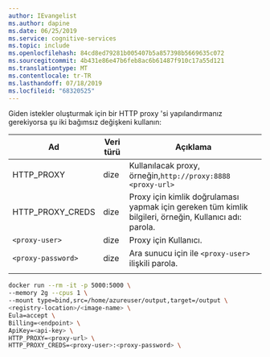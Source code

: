 ```yaml
---
author: IEvangelist
ms.author: dapine
ms.date: 06/25/2019
ms.service: cognitive-services
ms.topic: include
ms.openlocfilehash: 84cd8ed79281b005407b5a857398b5669635c072
ms.sourcegitcommit: 4b431e86e47b6feb8ac6b61487f910c17a55d121
ms.translationtype: MT
ms.contentlocale: tr-TR
ms.lasthandoff: 07/18/2019
ms.locfileid: "68320525"
---
```

Giden istekler oluşturmak için bir HTTP proxy 'si yapılandırmanız gerekiyorsa şu iki bağımsız değişkeni kullanın:

| Ad | Veri türü | Açıklama |
|--|--|--|
|HTTP_PROXY|dize|Kullanılacak proxy, örneğin,`http://proxy:8888`<br>`<proxy-url>`|
|HTTP_PROXY_CREDS|dize|Proxy için kimlik doğrulaması yapmak için gereken tüm kimlik bilgileri, örneğin, Kullanıcı adı: parola.|
|`<proxy-user>`|dize|Proxy için Kullanıcı.|
|`<proxy-password>`|dize|Ara sunucu için ile `<proxy-user>` ilişkili parola.|
||||


```bash
docker run --rm -it -p 5000:5000 \
--memory 2g --cpus 1 \
--mount type=bind,src=/home/azureuser/output,target=/output \
<registry-location>/<image-name> \
Eula=accept \
Billing=<endpoint> \
ApiKey=<api-key> \
HTTP_PROXY=<proxy-url> \
HTTP_PROXY_CREDS=<proxy-user>:<proxy-password> \
```

